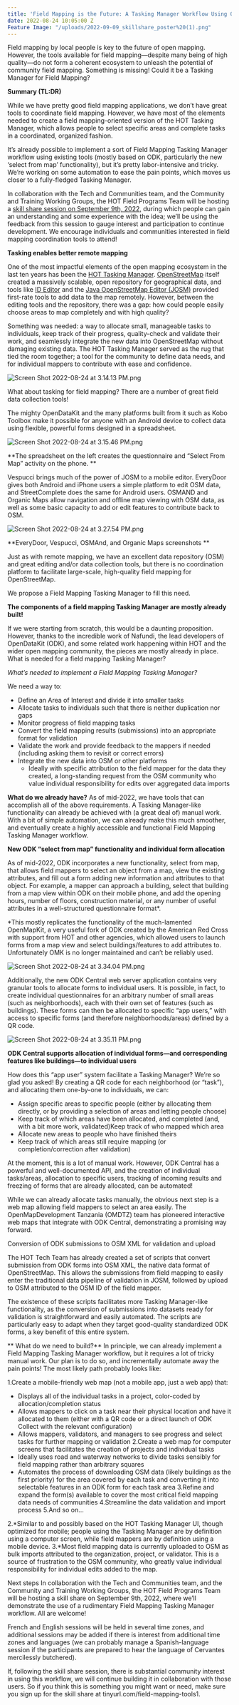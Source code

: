 ```yaml
---
title: 'Field Mapping is the Future: A Tasking Manager Workflow Using ODK'
date: 2022-08-24 10:05:00 Z
Feature Image: "/uploads/2022-09-09_skillshare_poster%20(1).png"
---
```


Field mapping by local people is key to the future of open mapping. However, the tools available for field mapping—despite many being of high quality—do not form a coherent ecosystem to unleash the potential of community field mapping. Something is missing! Could it be a Tasking Manager for Field Mapping?


**Summary (TL:DR)**

While we have pretty good field mapping applications, we don’t have great tools to coordinate field mapping. However, we have most of the elements needed to create a field mapping-oriented version of the HOT Tasking Manager, which allows people to select specific areas and complete tasks in a coordinated, organized fashion. 

It’s already possible to implement a sort of Field Mapping Tasking Manager workflow using existing tools (mostly based on ODK, particularly the new ‘select from map’ functionality), but it’s pretty labor-intensive and tricky. We’re working on some automation to ease the pain points, which moves us closer to a fully-fledged Tasking Manager.

In collaboration with the Tech and Communities team, and the Community and Training Working Groups, the HOT Field Programs Team will be hosting a [skill share session on September 9th, 2022,](https://www.eventbrite.com/e/field-mapping-is-the-future-a-tasking-manager-workflow-for-open-data-kit-tickets-400186387257) during which people can gain an understanding and some experience with the idea; we’ll be using the feedback from this session to gauge interest and participation to continue development. We encourage individuals and communities interested in field mapping coordination tools to attend!

**Tasking enables better remote mapping**

One of the most impactful elements of the open mapping ecosystem in the last ten years has been the [HOT Tasking Manager](https://tasks.hotosm.org/). [OpenStreetMap](https://www.openstreetmap.org/#map=19/75.56995/-116.60797) itself created a massively scalable, open repository for geographical data, and tools like [ID Editor](http://ideditor.com/) and the [Java OpenStreetMap Editor (JOSM)](https://josm.openstreetmap.de/) provided first-rate tools to add data to the map remotely. However, between the editing tools and the repository, there was a gap: how could people easily choose areas to map completely and with high quality?

Something was needed: a way to allocate small, manageable tasks to individuals, keep track of their progress, quality-check and validate their work, and seamlessly integrate the new data into OpenStreetMap without damaging existing data. The HOT Tasking Manager served as the rug that tied the room together; a tool for the community to define data needs, and for individual mappers to contribute with ease and confidence.

![Screen Shot 2022-08-24 at 3.14.13 PM.png](/uploads/Screen%20Shot%202022-08-24%20at%203.14.13%20PM.png)

What about tasking for field mapping?
There are a number of great field data collection tools! 

The mighty OpenDataKit and the many platforms built from it such as Kobo Toolbox make it possible for anyone with an Android device to collect data using flexible, powerful forms designed in a spreadsheet. 

![Screen Shot 2022-08-24 at 3.15.46 PM.png](/uploads/Screen%20Shot%202022-08-24%20at%203.15.46%20PM.png)

**The spreadsheet on the left creates the questionnaire and “Select From Map” activity on the phone.
**

Vespucci brings much of the power of JOSM to a mobile editor. EveryDoor gives both Android and iPhone users a simple platform to edit OSM data, and StreetComplete does the same for Android users. OSMAND and Organic Maps allow navigation and offline map viewing with OSM data, as well as some basic capacity to add or edit features to contribute back to OSM.


![Screen Shot 2022-08-24 at 3.27.54 PM.png](/uploads/Screen%20Shot%202022-08-24%20at%203.27.54%20PM.png)

**EveryDoor, Vespucci, OSMAnd, and Organic Maps screenshots
**

Just as with remote mapping, we have an excellent data repository (OSM) and great editing and/or data collection tools, but there is no coordination platform to facilitate large-scale, high-quality field mapping for OpenStreetMap. 

We propose a Field Mapping Tasking Manager to fill this need.

**The components of a field mapping Tasking Manager are mostly already built!**

If we were starting from scratch, this would be a daunting proposition. However, thanks to the incredible work of Nafundi, the lead developers of OpenDataKit (ODK), and some related work happening within HOT and the wider open mapping community, the pieces are mostly already in place.
What is needed for a field mapping Tasking Manager?

*What’s needed to implement a Field Mapping Tasking Manager?*

We need a way to:
* Define an Area of Interest and divide it into smaller tasks
* Allocate tasks to individuals such that there is neither duplication nor gaps
* Monitor progress of field mapping tasks
* Convert the field mapping results (submissions) into an appropriate format for validation 
* Validate the work and provide feedback to the mappers if needed (including asking them to revisit or correct errors)
* Integrate the new data into OSM or other platforms
  * Ideally with specific attribution to the field mapper for the data they created, a long-standing request from the OSM community who value individual responsibility for edits over aggregated data imports

**What do we already have?**
As of mid-2022, we have tools that can accomplish all of the above requirements. A Tasking Manager-like functionality can already be achieved with (a great deal of) manual work. With a bit of simple automation, we can already make this much smoother, and eventually create a highly accessible and functional Field Mapping Tasking Manager workflow. 

**New ODK “select from map” functionality and individual form allocation**

As of mid-2022, ODK incorporates a new functionality, select from map, that allows field mappers to select an object from a map, view the existing attributes, and fill out a form adding new information and attributes to that object. For example, a mapper can approach a building, select that building from a map view within ODK on their mobile phone, and add the opening hours, number of floors, construction material, or any number of useful attributes in a well-structured questionnaire format*.

 *This mostly replicates the functionality of the much-lamented OpenMapKit, a very useful fork of ODK created by the American Red Cross with support from HOT and other agencies, which allowed users to launch forms from a map view and select buildings/features to add attributes to. Unfortunately OMK is no longer maintained and can’t be reliably used.

![Screen Shot 2022-08-24 at 3.34.04 PM.png](/uploads/Screen%20Shot%202022-08-24%20at%203.34.04%20PM.png)

Additionally, the new ODK Central web server application contains very granular tools to allocate forms to individual users. It is possible, in fact, to create individual questionnaires for an arbitrary number of small areas (such as neighborhoods), each with their own set of features (such as buildings). These forms can then be allocated to specific “app users,” with access to specific forms (and therefore neighborhoods/areas) defined by a QR code.

![Screen Shot 2022-08-24 at 3.35.11 PM.png](/uploads/Screen%20Shot%202022-08-24%20at%203.35.11%20PM.png)

**ODK Central supports allocation of individual forms—and corresponding features like buildings—to individual users**

How does this “app user” system facilitate a Tasking Manager? We’re so glad you asked! By creating a QR code for each neighborhood (or “task”), and allocating them one-by-one to individuals, we can:
* Assign specific areas to specific people (either by allocating them directly, or by providing a selection of areas and letting people choose)
* Keep track of which areas have been allocated, and completed (and, with a bit more work, validated)Keep track of who mapped which area
* Allocate new areas to people who have finished theirs
* Keep track of which areas still require mapping (or completion/correction after validation)

At the moment, this is a lot of manual work. However, ODK Central has a powerful and well-documented API, and the creation of individual tasks/areas, allocation to specific users, tracking of incoming results and freezing of forms that are already allocated, can be automated!

While we can already allocate tasks manually, the obvious next step is a web map allowing field mappers to select an area easily. The OpenMapDevelopment Tanzania (OMDTZ) team has pioneered interactive web maps that integrate with ODK Central, demonstrating a promising way forward.

Conversion of ODK submissions to OSM XML for validation and upload

The HOT Tech Team has already created a set of scripts that convert submission from ODK forms into OSM XML, the native data format of OpenStreetMap. This allows the submissions from field mapping to easily enter the traditional data pipeline of validation in JOSM, followed by upload to OSM attributed to the OSM ID of the field mapper. 

The existence of these scripts facilitates more Tasking Manager-like functionality, as the conversion of submissions into datasets ready for validation is straightforward and easily automated. The scripts are particularly easy to adapt when they target good-quality standardized ODK forms, a key benefit of this entire system.

**
What do we need to build?**
In principle, we can already implement a Field Mapping Tasking Manager workflow, but it requires a lot of tricky manual work. Our plan is to do so, and incrementally automate away the pain points! The most likely path probably looks like:

1.Create a mobile-friendly web map (not a mobile app, just a web app) that:
* Displays all of the individual tasks in a project, color-coded by allocation/completion status
* Allows mappers to click on a task near their physical location and have it allocated to them (either with a QR code or a direct launch of ODK Collect with the relevant configuration)
* Allows mappers, validators, and managers to see progress and select tasks for further mapping or validation
2.Create a web map for computer screens that facilitates the creation of projects and individual tasks
* Ideally uses road and waterway networks to divide tasks sensibly for field mapping rather than arbitrary squares
* Automates the process of downloading OSM data (likely buildings as the first priority) for the area covered by each task and converting it into selectable features in an ODK form for each task area
3.Refine and expand the form(s) available to cover the most critical field mapping data needs of communities
4.Streamline the data validation and import process
5.And so on…


2.*Similar to and possibly based on the HOT Tasking Manager UI, though optimized for mobile; people using the Tasking Manager are by definition using a computer screen, while field mappers are by definition using a mobile device.
3.*Most field mapping data is currently uploaded to OSM as bulk imports attributed to the organization, project, or validator. This is a source of frustration to the OSM community, who greatly value individual responsibility for individual edits added to the map.


Next steps
In collaboration with the Tech and Communities team, and the Community and Training Working Groups, the HOT Field Programs Team will be hosting a skill share on September 9th, 2022, where we’ll demonstrate the use of a rudimentary Field Mapping Tasking Manager workflow. All are welcome! 

French and English sessions will be held in several time zones, and additional sessions may be added if there is interest from additional time zones and languages (we can probably manage a Spanish-language session if the participants are prepared to hear the language of Cervantes mercilessly butchered). 

If, following the skill share session, there is substantial community interest in using this workflow, we will continue building it in collaboration with those users. So if you think this is something you might want or need, make sure you sign up for the skill share at tinyurl.com/field-mapping-tools1.












